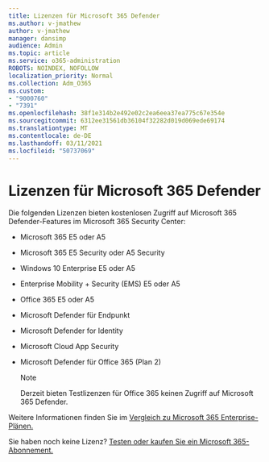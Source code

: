 ```yaml
---
title: Lizenzen für Microsoft 365 Defender
ms.author: v-jmathew
author: v-jmathew
manager: dansimp
audience: Admin
ms.topic: article
ms.service: o365-administration
ROBOTS: NOINDEX, NOFOLLOW
localization_priority: Normal
ms.collection: Adm_O365
ms.custom:
- "9000760"
- "7391"
ms.openlocfilehash: 38f1e314b2e492e02c2ea6eea37ea775c67e354e
ms.sourcegitcommit: 6312ee31561db36104f32282d019d069ede69174
ms.translationtype: MT
ms.contentlocale: de-DE
ms.lasthandoff: 03/11/2021
ms.locfileid: "50737069"
---
```

# <a name="licenses-for-microsoft-365-defender"></a>Lizenzen für Microsoft 365 Defender

Die folgenden Lizenzen bieten kostenlosen Zugriff auf Microsoft 365 Defender-Features im Microsoft 365 Security Center:

- Microsoft 365 E5 oder A5
- Microsoft 365 E5 Security oder A5 Security
- Windows 10 Enterprise E5 oder A5
- Enterprise Mobility + Security (EMS) E5 oder A5
- Office 365 E5 oder A5
- Microsoft Defender für Endpunkt
- Microsoft Defender for Identity
- Microsoft Cloud App Security
- Microsoft Defender für Office 365 (Plan 2)

    > [!NOTE]
    > Derzeit bieten Testlizenzen für Office 365 keinen Zugriff auf Microsoft 365 Defender.

Weitere Informationen finden Sie im [Vergleich zu Microsoft 365 Enterprise-Plänen.](https://go.microsoft.com/fwlink/?linkid=2143458)

Sie haben noch keine Lizenz? [Testen oder kaufen Sie ein Microsoft 365-Abonnement.](https://go.microsoft.com/fwlink/?linkid=2143625)
